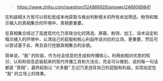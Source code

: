 > https://www.zhihu.com/question/524866926/answer/2466089841





在利益相关方皆可以轻松低成本地获取与做出判断相关的所有未加筛选、粉饰和暗示植入的真相集合的环境中，真相更重要。

在真相集合经过了高度现代化乃至政治化的筛选、屏蔽、粉饰、加工、话术设定和暗示植入的环境中，认清自己的屁股和核心利益所该对应的立场，更重要，然后可以尝试基于此，再去自行挖掘真相集合的全貌。

简单说，“我” 的阶级，作为社会信息的生成和传播核心，利用由相对优势的知识、认知和信息武装起来的现代传播工具和方法论，完全可以做到，说的每一句话都是 “真相”，最终起到让 “大多数” 忘记乃至违背自己的屁股和利益，实现站定在 “我” 的立场上的效果。




